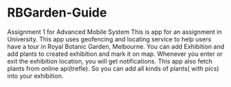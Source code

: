 # RBGarden-Guide
Assignment 1 for Advanced Mobile System
This is app for an assignment in University.
This app uses geofencing and locating service to help users have a tour in Royal Botanic Garden, Melbourne. You can add Exhibition and add plants to 
created exhibition and mark it on map. Whenever you enter or exit the exhibition location, you will get notifications. This app also fetch plants from 
online api(trefle). So you can add all kinds of plants( with pics) into your exhibition.
